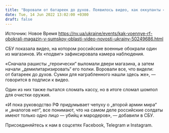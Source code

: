 ```yaml
---
title: "Воровали от батареек до духов. Появилось видео, как оккупанты «штурмовали» магазин"
date: Tue, 14 Jun 2022 13:02:00 +0300
draft: false
---
```

Источник: Новое Время https://nv.ua/ukraine/events/kak-voennye-rf-obokrali-magazin-v-sumskoy-oblasti-video-novosti-ukrainy-50249686.html


СБУ показала видео, на котором российские военные обокрали один из магазинов. Их «подвиг» зафиксировала камера наблюдения.

«Сначала рашисты „героически“ выломали двери магазина, а затем начали „демилитаризировать“ его полки. Воровали все, что видели: от батареек до духов. Сумки для награбленного нашли здесь же», — говорится в подписи к видео.

Один из них также пытался сломать кассу, но в итоге сломал шомпол для очистки оружия.

«И пока руководство РФ придумывает чепуху о „второй армии мира“ и „аналогов нет“, все понимают, что на самом деле российские солдаты имеют только одно лицо — убийц и мародеров», — добавили в СБУ.

Присоединяйтесь к нам в соцсетях Facebook, Telegram и Instagram.
